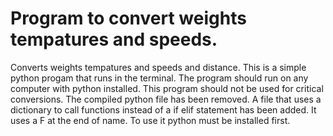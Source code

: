# Program to convert weights tempatures and speeds.
Converts weights tempatures and speeds and distance.
This is a simple python progam that runs in the terminal.
The program should run on any computer with python installed.
This program should not be used for critical conversions.
The compiled python file has been removed. A file that uses a dictionary
to call functions instead of a if elif statement has been added. 
It uses a F at the end of name.
To use it python must be installed first.
